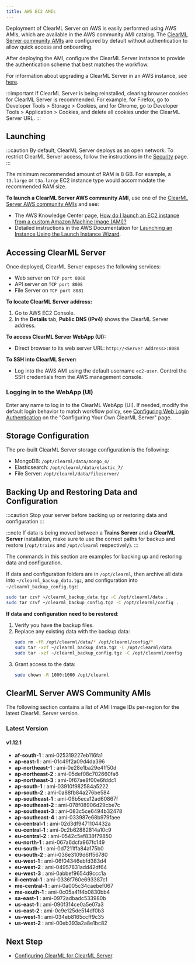 ```yaml
---
title: AWS EC2 AMIs
---
```


Deployment of ClearML Server on AWS is easily performed using AWS AMIs, which are available in the AWS community AMI catalog.
The [ClearML Server community AMIs](#clearml-server-aws-community-amis) are configured by default without authentication
to allow quick access and onboarding.

After deploying the AMI, configure the ClearML Server instance to provide the authentication scheme that 
best matches the workflow.

For information about upgrading a ClearML Server in an AWS instance, see [here](upgrade_server_aws_ec2_ami.md).

:::important
If ClearML Server is being reinstalled, clearing browser cookies for ClearML Server is recommended. For example, 
for Firefox, go to Developer Tools > Storage > Cookies, and for Chrome, go to Developer Tools > Application > Cookies,
and delete all cookies under the ClearML Server URL.
:::

## Launching

:::caution
By default, ClearML Server deploys as an open network. To restrict ClearML Server access, follow the instructions 
in the [Security](clearml_server_security.md) page.
:::

The minimum recommended amount of RAM is 8 GB. For example, a `t3.large` or `t3a.large` EC2 instance type would accommodate the recommended RAM size.

**To launch a ClearML Server AWS community AMI**, use one of the [ClearML Server AWS community AMIs](#clearml-server-aws-community-amis) 
and see:

* The AWS Knowledge Center page, [How do I launch an EC2 instance from a custom Amazon Machine Image (AMI)?](https://aws.amazon.com/premiumsupport/knowledge-center/launch-instance-custom-ami/)
* Detailed instructions in the AWS Documentation for [Launching an Instance Using the Launch Instance Wizard](https://docs.aws.amazon.com/AWSEC2/latest/UserGuide/launching-instance.html).

## Accessing ClearML Server

Once deployed, ClearML Server exposes the following services:

* Web server on `TCP port 8080`
* API server on `TCP port 8008`
* File Server on `TCP port 8081`

**To locate ClearML Server address:**

1. Go to AWS EC2 Console.
1. In the **Details** tab, **Public DNS (IPv4)** shows the ClearML Server address.

**To access ClearML Server WebApp (UI):**

* Direct browser to its web server URL: `http://<Server Address>:8080`

**To SSH into ClearML Server:**

* Log into the AWS AMI using the default username `ec2-user`. Control the SSH credentials from the AWS management console.

### Logging in to the WebApp (UI)

Enter any name to log in to the ClearML WebApp (UI). If needed, modify the default login behavior to match workflow policy, 
see [Configuring Web Login Authentication](clearml_server_config.md#web-login-authentication) 
on the "Configuring Your Own ClearML Server" page.

## Storage Configuration

The pre-built ClearML Server storage configuration is the following:

* MongoDB: `/opt/clearml/data/mongo_4/`
* Elasticsearch: `/opt/clearml/data/elastic_7/`
* File Server: `/opt/clearml/data/fileserver/`


## Backing Up and Restoring Data and Configuration

:::caution
Stop your server before backing up or restoring data and configuration
:::

:::note
If data is being moved between a **Trains Server** and a **ClearML Server** installation, make sure to use the correct paths 
for backup and restore (`/opt/trains` and `/opt/clearml` respectively).
:::

The commands in this section are examples for backing up and restoring data and configuration.

If data and configuration folders are in `/opt/clearml`, then archive all data into `~/clearml_backup_data.tgz`, and 
configuration into `~/clearml_backup_config.tgz`:

```bash
sudo tar czvf ~/clearml_backup_data.tgz -C /opt/clearml/data .
sudo tar czvf ~/clearml_backup_config.tgz -C /opt/clearml/config .
```

**If data and configuration need to be restored**:

1. Verify you have the backup files.
1. Replace any existing data with the backup data:
   ```bash
   sudo rm -fR /opt/clearml/data/* /opt/clearml/config/*
   sudo tar -xzf ~/clearml_backup_data.tgz -C /opt/clearml/data
   sudo tar -xzf ~/clearml_backup_config.tgz -C /opt/clearml/config
   ```
1. Grant access to the data:
   ```bash
   sudo chown -R 1000:1000 /opt/clearml
   ```
        

## ClearML Server AWS Community AMIs

The following section contains a list of AMI Image IDs per-region for the latest ClearML Server version.



### Latest Version

#### v1.12.1

* **af-south-1** : ami-025319227eb116fa1
* **ap-east-1** : ami-01c49f2a09d4da396
* **ap-northeast**-1 : ami-0e28e1ba29e4ff50d
* **ap-northeast-2** : ami-05def08c702660fa6
* **ap-northeast-3** : ami-0f67ae8f00e6fddc1
* **ap-south-1** : ami-03910f982584a5222
* **ap-south-2** : ami-0a88fb84a276be584
* **ap-southeast-1** : ami-06b5eca12ad60867f
* **ap-southeast-2** : ami-078f08906d29cbe7c
* **ap-southeast-3** : ami-083c5ce6494b32478
* **ap-southeast-4** : ami-033987e68b979faee
* **ca-central-1** : ami-02d3df9471104432a
* **eu-central-1** : ami-0c2b62882814a10c9
* **eu-central-2** : ami-0542c5ef838f79850
* **eu-north-1** : ami-067a6dcfa967fc149
* **eu-south-1** : ami-0d7211ffa84a175b0
* **eu-south-2** : ami-036e3109d6ff56780
* **eu-west-1** : ami-06f04346ebfd383d4
* **eu-west-2** : ami-04957831add42df64
* **eu-west-3** : ami-0abbef9654d9ccc1a
* **il-central-1** : ami-0336f760e693387c1
* **me-central-1** : ami-0a005c34caebef067
* **me-south-1** : ami-0c05a41f4b0830bb4
* **sa-east-1** : ami-0972adbadc533980b
* **us-east-1** : ami-090f314ce0a5e07a3
* **us-east-2** : ami-0c9e125de514df0b3
* **us-west-1** : ami-034eb8165ccff9c35
* **us-west-2** : ami-00eb393a2a8e1bc82

## Next Step

* [Configuring ClearML for ClearML Server](clearml_config_for_clearml_server.md).
